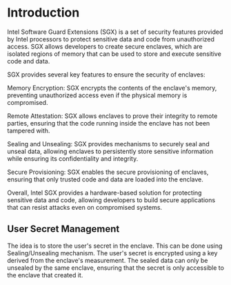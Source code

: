 Introduction
============


Intel Software Guard Extensions (SGX) is a set of security features provided by Intel processors to protect sensitive data and code from unauthorized access. SGX allows developers to create secure enclaves, which are isolated regions of memory that can be used to store and execute sensitive code and data.

SGX provides several key features to ensure the security of enclaves:

Memory Encryption: SGX encrypts the contents of the enclave's memory, preventing unauthorized access even if the physical memory is compromised.

Remote Attestation: SGX allows enclaves to prove their integrity to remote parties, ensuring that the code running inside the enclave has not been tampered with.

Sealing and Unsealing: SGX provides mechanisms to securely seal and unseal data, allowing enclaves to persistently store sensitive information while ensuring its confidentiality and integrity.

Secure Provisioning: SGX enables the secure provisioning of enclaves, ensuring that only trusted code and data are loaded into the enclave.

Overall, Intel SGX provides a hardware-based solution for protecting sensitive data and code, allowing developers to build secure applications that can resist attacks even on compromised systems.

User Secret Management
----------------------

The idea is to store the user's secret in the enclave. This can be done using Sealing/Unsealing mechanism. The user's secret is encrypted using a key derived from the enclave's measurement. The sealed data can only be unsealed by the same enclave, ensuring that the secret is only accessible to the enclave that created it.